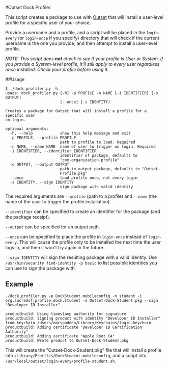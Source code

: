#Outset Dock Profiler

This script creates a package to use with [Outset](https://github.com/chilcote/outset) that will install a user-level profile for a specific user of your choice.

Provide a username and a profile, and a script will be placed in the `login-every` (or `login-once` if you specify) directory that will check if the current username is the one you provide, and then attempt to install a user-level profile.

*NOTE: This script does ***not*** check to see if your profile is User or System.  If you provide a System-level profile, it'll still apply to every user regardless once installed. Check your profile before using it.*

##Usage

```
$ ./dock_profiler.py -h
usage: dock_profiler.py [-h] -p PROFILE -n NAME [-i IDENTIFIER] [-o OUTPUT]
                        [--once] [-s IDENTITY]

Creates a package for Outset that will install a profile for a specific user
on login.

optional arguments:
  -h, --help            show this help message and exit
  -p PROFILE, --profile PROFILE
                        path to profile to load. Required
  -n NAME, --name NAME  name of user to trigger on login. Required
  -i IDENTIFIER, --identifier IDENTIFIER
                        identifier of package, defaults to
                        "com.organization.profile"
  -o OUTPUT, --output OUTPUT
                        path to output package, defaults to "Outset-
                        Profile.pkg"
  --once                load profile once, not every login
  -s IDENTITY, --sign IDENTITY
                        sign package with valid identity
```

The required arguments are `--profile` (path to a profile) and `--name` (the name of the user to trigger the profile installation).

`--identifier` can be specified to create an identifier for the package (and the package receipt).  

`--output` can be specified for an output path.

`--once` can be specified to place the profile in `login-once` instead of `login-every`.  This will cause the profile only to be installed the next time the user logs in, and then it won't try again in the future.

`--sign IDENTITY` will sign the resulting package with a valid identity.  Use `/usr/bin/security find-identity -p basic` to list possible identities you can use to sign the package with.

## Example

```
./dock_profiler.py -p DockStudent.mobileconfig -n student -i org.sacredsf.profile.dock.student -o Outset-Dock-Student.pkg --sign "Developer ID Installer"

productbuild: Using timestamp authority for signature
productbuild: Signing product with identity "Developer ID Installer" from keychain /Users/nmcspadden/Library/Keychains/login.keychain
productbuild: Adding certificate "Developer ID Certification Authority"
productbuild: Adding certificate "Apple Root CA"
productbuild: Wrote product to Outset-Dock-Student.pkg
```

This will create the "Outset-Dock-Student.pkg" file that will install a profile into `/Library/Profiles/DockStudent.mobileconfig`, and a script into `/usr/local/outset/login-every/profile-student.sh`. 